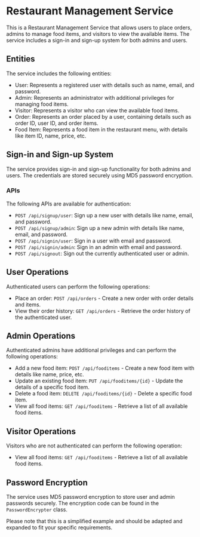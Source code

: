 
# Restaurant Management Service

This is a Restaurant Management Service that allows users to place orders, admins to manage food items, and visitors to view the available items. The service includes a sign-in and sign-up system for both admins and users.

## Entities

The service includes the following entities:

- User: Represents a registered user with details such as name, email, and password.
- Admin: Represents an administrator with additional privileges for managing food items.
- Visitor: Represents a visitor who can view the available food items.
- Order: Represents an order placed by a user, containing details such as order ID, user ID, and order items.
- Food Item: Represents a food item in the restaurant menu, with details like item ID, name, price, etc.

## Sign-in and Sign-up System

The service provides sign-in and sign-up functionality for both admins and users. The credentials are stored securely using MD5 password encryption.

### APIs

The following APIs are available for authentication:

- `POST /api/signup/user`: Sign up a new user with details like name, email, and password.
- `POST /api/signup/admin`: Sign up a new admin with details like name, email, and password.
- `POST /api/signin/user`: Sign in a user with email and password.
- `POST /api/signin/admin`: Sign in an admin with email and password.
- `POST /api/signout`: Sign out the currently authenticated user or admin.

## User Operations

Authenticated users can perform the following operations:

- Place an order: `POST /api/orders` - Create a new order with order details and items.
- View their order history: `GET /api/orders` - Retrieve the order history of the authenticated user.

## Admin Operations

Authenticated admins have additional privileges and can perform the following operations:

- Add a new food item: `POST /api/fooditems` - Create a new food item with details like name, price, etc.
- Update an existing food item: `PUT /api/fooditems/{id}` - Update the details of a specific food item.
- Delete a food item: `DELETE /api/fooditems/{id}` - Delete a specific food item.
- View all food items: `GET /api/fooditems` - Retrieve a list of all available food items.

## Visitor Operations

Visitors who are not authenticated can perform the following operation:

- View all food items: `GET /api/fooditems` - Retrieve a list of all available food items.

## Password Encryption

The service uses MD5 password encryption to store user and admin passwords securely. The encryption code can be found in the `PasswordEncrypter` class.

Please note that this is a simplified example and should be adapted and expanded to fit your specific requirements.


